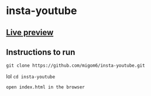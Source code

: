 # insta-youtube
## [Live preview](https://migom6.github.io/insta-youtube/?)

## Instructions to run 
`git clone https://github.com/migom6/insta-youtube.git`

lol
`cd insta-youtube`

`open index.html in the browser`

